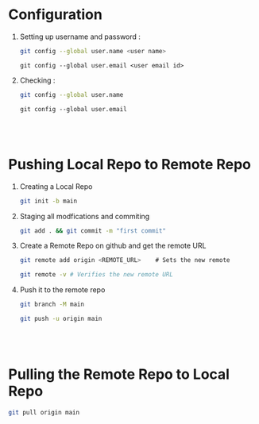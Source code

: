 
  

# Configuration


1. Setting up username and password :

    ```bash
    git config --global user.name <user name>
    ```

    ```shell
    git config --global user.email <user email id>
    ```

2. Checking :

    ```bash
    git config --global user.name
    ```

    ```shell
    git config --global user.email
    ```
  
<br/>
<br/>

# Pushing Local Repo to Remote Repo


1. Creating a Local Repo

    ```bash
    git init -b main
    ```

 
2. Staging all modfications and commiting

    ```bash
    git add . && git commit -m "first commit"
    ```


3. Create a Remote Repo on github and get the remote URL

    ```bash
    git remote add origin <REMOTE_URL>    # Sets the new remote

    git remote -v # Verifies the new remote URL
    ```


4. Push it to the remote repo

    ```bash
    git branch -M main

    git push -u origin main
    ```

<br/>
<br/>

# Pulling the Remote Repo to Local Repo

```bash
git pull origin main
```

<br/>
<br/>